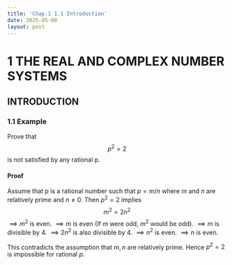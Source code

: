 ```yaml
---
title: 'Chap.1 1.1 Introduction'
date: 2025-05-08
layout: post
---
```


# 1 THE REAL AND COMPLEX NUMBER SYSTEMS

## INTRODUCTION

### 1.1 Example
 Prove that 
$$
p^{2} = 2 
$$ is not satisfied by any rational p.

#### Proof
Assume that p is a rational number such that $p = m/n$ where $m$ and $n$ are relatively prime and $n \not = 0$.
Then $p^{2} = 2$ implies 
$$
m^{2} = 2n^{2}
$$
$\implies m^{2}$ is even. 
$\implies m$ is even (If $m$ were odd, $m^{2}$ would be odd).
$\implies m$ is divisible by 4.
$\implies 2n^{2}$ is also divisible by 4.
$\implies n^{2}$ is even.
$\implies n$ is even.

This contradicts the assumption that $m, n$ are relatively prime.
Hence $p^{2} = 2$ is impossible for rational $p$.

